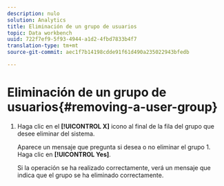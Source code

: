```yaml
---
description: nulo
solution: Analytics
title: Eliminación de un grupo de usuarios
topic: Data workbench
uuid: 722f7ef9-5f93-4944-a1d2-4fbd7833b4f7
translation-type: tm+mt
source-git-commit: aec1f7b14198cdde91f61d490a235022943bfedb

---
```



# Eliminación de un grupo de usuarios{#removing-a-user-group}

1. Haga clic en el **[!UICONTROL X]** icono al final de la fila del grupo que desee eliminar del sistema.

   Aparece un mensaje que pregunta si desea o no eliminar el grupo 1. Haga clic en **[!UICONTROL Yes]**.

   Si la operación se ha realizado correctamente, verá un mensaje que indica que el grupo se ha eliminado correctamente.